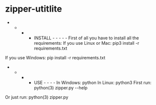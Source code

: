# zipper-utitlite

- - - - INSTALL - - - - -
First of all you have to install all the requirements:
If you use Linux or Mac:
    pip3 install -r requirements.txt

If you use Windows:
    pip install -r requirements.txt

- - - - USE - - - -
In Windows: python
In Linux: python3
First run: python(3) zipper.py --help

Or just run: python(3) zipper.py
